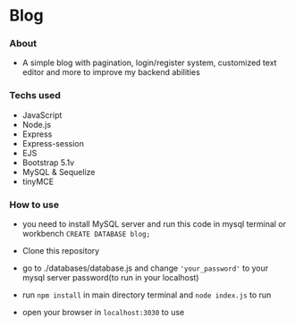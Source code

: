 # Blog

### About

* A simple blog with pagination, login/register system, customized text editor and more to improve my backend abilities

### Techs used

* JavaScript
* Node.js
* Express
* Express-session
* EJS
* Bootstrap 5.1v
* MySQL & Sequelize
* tinyMCE

### How to use

* you need to install MySQL server and run this code in mysql terminal or workbench
        `CREATE DATABASE blog;`
* Clone this repository

* go to ./databases/database.js and change `'your_password'` to your mysql server password(to run in your localhost)

* run `npm install` in main directory terminal and `node index.js` to run

* open your browser in `localhost:3030` to use
